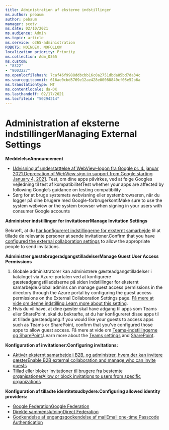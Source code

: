 ```yaml
---
title: Administration af eksterne indstillinger
ms.author: pebaum
author: pebaum
manager: scotv
ms.date: 02/10/2021
ms.audience: Admin
ms.topic: article
ms.service: o365-administration
ROBOTS: NOINDEX, NOFOLLOW
localization_priority: Priority
ms.collection: Adm_O365
ms.custom:
- "8322"
- "9003227"
ms.openlocfilehash: 7caf46f9988ddbcbb16c0a2751dbda85bd7da34c
ms.sourcegitcommit: 616ae0cbd5769e12ae428e00088840cf05e52b6a
ms.translationtype: MT
ms.contentlocale: da-DK
ms.lasthandoff: 02/17/2021
ms.locfileid: "50294214"
---
```

# <a name="managing-external-settings"></a><span data-ttu-id="a16d8-102">Administration af eksterne indstillinger</span><span class="sxs-lookup"><span data-stu-id="a16d8-102">Managing External Settings</span></span>

<span data-ttu-id="a16d8-103">**Meddelelse**</span><span class="sxs-lookup"><span data-stu-id="a16d8-103">**Announcement**</span></span>

- <span data-ttu-id="a16d8-104">[Udvisning af understøttelse af WebView-logon fra Google pr. 4. januar 2021.](https://docs.microsoft.com/azure/active-directory/external-identities/google-federation?WT.mc_id=Portal-Microsoft_Azure_Support#deprecation-of-webview-sign-in-support)</span><span class="sxs-lookup"><span data-stu-id="a16d8-104">[Deprecation of WebView sign-in support from Google starting January 4, 2021](https://docs.microsoft.com/azure/active-directory/external-identities/google-federation?WT.mc_id=Portal-Microsoft_Azure_Support#deprecation-of-webview-sign-in-support).</span></span> <span data-ttu-id="a16d8-105">Test, om dine apps påvirkes, ved at følge Googles vejledning til test af kompatibilitet</span><span class="sxs-lookup"><span data-stu-id="a16d8-105">Test whether your apps are affected by following Google’s guidance on testing compatibility</span></span>
- <span data-ttu-id="a16d8-106">Sørg for at bruge systemets webvisning eller systembrowseren, når du logger på dine brugere med Google-forbrugerkonti</span><span class="sxs-lookup"><span data-stu-id="a16d8-106">Make sure to use the system webview or the system browser when signing in your users with consumer Google accounts</span></span>

<span data-ttu-id="a16d8-107">**Administrer indstillinger for invitationer**</span><span class="sxs-lookup"><span data-stu-id="a16d8-107">**Manage Invitation Settings**</span></span>

<span data-ttu-id="a16d8-108">Bekræft, at du [har konfigureret indstillingerne for eksternt samarbejde](https://docs.microsoft.com/azure/active-directory/external-identities/delegate-invitations?WT.mc_id=Portal-Microsoft_Azure_Support) til at tillade de relevante personer at sende invitationer.</span><span class="sxs-lookup"><span data-stu-id="a16d8-108">Confirm that you have [configured the external collaboration settings](https://docs.microsoft.com/azure/active-directory/external-identities/delegate-invitations?WT.mc_id=Portal-Microsoft_Azure_Support) to allow the appropriate people to send invitations.</span></span>

<span data-ttu-id="a16d8-109">**Administrer gæstebrugeradgangstilladelser**</span><span class="sxs-lookup"><span data-stu-id="a16d8-109">**Manage Guest User Access Permissions**</span></span>

1. <span data-ttu-id="a16d8-110">Globale administratorer kan administrere gæsteadgangstilladelser i kataloget via Azure-portalen ved at konfigurere gæsteadgangstilladelserne på siden Indstillinger for eksternt samarbejde.</span><span class="sxs-lookup"><span data-stu-id="a16d8-110">Global admins can manage guest access permissions in the directory through the Azure portal by configuring the guest access permissions on the External Collaboration Settings page.</span></span> <span data-ttu-id="a16d8-111">[Få mere at vide om denne indstilling.](https://docs.microsoft.com/azure/active-directory/fundamentals/users-default-permissions?WT.mc_id=Portal-Microsoft_Azure_Support)</span><span class="sxs-lookup"><span data-stu-id="a16d8-111">[Learn more about this setting](https://docs.microsoft.com/azure/active-directory/fundamentals/users-default-permissions?WT.mc_id=Portal-Microsoft_Azure_Support).</span></span>
2. <span data-ttu-id="a16d8-112">Hvis du vil have, at dine gæster skal have adgang til apps som Teams eller SharePoint, skal du bekræfte, at du har konfigureret disse apps til at tillade gæsteadgang.</span><span class="sxs-lookup"><span data-stu-id="a16d8-112">If you would like your guests to access apps such as Teams or SharePoint, confirm that you've configured those apps to allow guest access.</span></span> <span data-ttu-id="a16d8-113">Få mere at vide om [Teams-indstillingerne](https://docs.microsoft.com/microsoftteams/guest-access?WT.mc_id=Portal-Microsoft_Azure_Support) [og SharePoint.](https://docs.microsoft.com/sharepoint/external-sharing-overview?WT.mc_id=Portal-Microsoft_Azure_Support)</span><span class="sxs-lookup"><span data-stu-id="a16d8-113">Learn more about the [Teams settings](https://docs.microsoft.com/microsoftteams/guest-access?WT.mc_id=Portal-Microsoft_Azure_Support) and [SharePoint](https://docs.microsoft.com/sharepoint/external-sharing-overview?WT.mc_id=Portal-Microsoft_Azure_Support).</span></span>

<span data-ttu-id="a16d8-114">**Konfiguration af invitationer:**</span><span class="sxs-lookup"><span data-stu-id="a16d8-114">**Configuring invitations:**</span></span>

- [<span data-ttu-id="a16d8-115">Aktivér eksternt samarbejde i B2B, og administrer, hvem der kan invitere gæster</span><span class="sxs-lookup"><span data-stu-id="a16d8-115">Enable B2B external collaboration and manage who can invite guests</span></span>](https://docs.microsoft.com/azure/active-directory/b2b/delegate-invitations?WT.mc_id=Portal-Microsoft_Azure_Support)
- [<span data-ttu-id="a16d8-116">Tillad eller bloker invitationer til brugere fra bestemte organisationer</span><span class="sxs-lookup"><span data-stu-id="a16d8-116">Allow or block invitations to users from specific organizations</span></span>](https://docs.microsoft.com/azure/active-directory/b2b/allow-deny-list?WT.mc_id=Portal-Microsoft_Azure_Support)

<span data-ttu-id="a16d8-117">**Konfiguration af tilladte identitetsudbydere:**</span><span class="sxs-lookup"><span data-stu-id="a16d8-117">**Configuring allowed identity providers:**</span></span>

- [<span data-ttu-id="a16d8-118">Google Federation</span><span class="sxs-lookup"><span data-stu-id="a16d8-118">Google Federation</span></span>](https://docs.microsoft.com/azure/active-directory/b2b/google-federation?WT.mc_id=Portal-Microsoft_Azure_Support)
- [<span data-ttu-id="a16d8-119">Direkte sammenslutning</span><span class="sxs-lookup"><span data-stu-id="a16d8-119">Direct Federation</span></span>](https://docs.microsoft.com/azure/active-directory/b2b/direct-federation?WT.mc_id=Portal-Microsoft_Azure_Support)
- [<span data-ttu-id="a16d8-120">Godkendelse af engangsgodkendelse af mail</span><span class="sxs-lookup"><span data-stu-id="a16d8-120">Email one-time Passcode Authentication</span></span>](https://docs.microsoft.com/azure/active-directory/b2b/one-time-passcode?WT.mc_id=Portal-Microsoft_Azure_Support)
